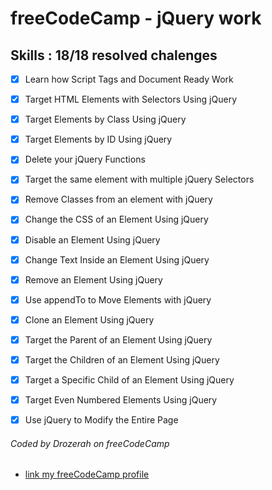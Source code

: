 # freeCodeCamp - jQuery work

## Skills : 18/18 resolved chalenges 

- [x] Learn how Script Tags and Document Ready Work 

- [x] Target HTML Elements with Selectors Using jQuery 

- [x] Target Elements by Class Using jQuery 

- [x] Target Elements by ID Using jQuery 

- [x] Delete your jQuery Functions 

- [x] Target the same element with multiple jQuery Selectors 

- [x] Remove Classes from an element with jQuery 

- [x] Change the CSS of an Element Using jQuery 

- [x] Disable an Element Using jQuery 

- [x] Change Text Inside an Element Using jQuery 

- [x] Remove an Element Using jQuery 

- [x] Use appendTo to Move Elements with jQuery 

- [x] Clone an Element Using jQuery 

- [x] Target the Parent of an Element Using jQuery 

- [x] Target the Children of an Element Using jQuery 

- [x] Target a Specific Child of an Element Using jQuery 

- [x] Target Even Numbered Elements Using jQuery 

- [x] Use jQuery to Modify the Entire Page


###### Coded by Drozerah on freeCodeCamp

* [link my freeCodeCamp profile](https://www.freecodecamp.org/drozerah)



